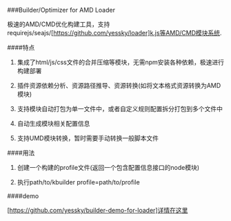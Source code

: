 ###Builder/Optimizer for AMD Loader

极速的AMD/CMD优化构建工具，支持requirejs/seajs/[https://github.com/yessky/loader]k.js等AMD/CMD模块系统.

####特点

1. 集成了html/js/css文件的合并压缩等模块，无需npm安装各种依赖，极速进行构建部署

2. 插件资源依赖分析、资源路径推导、资源转换(如将文本格式资源转换为AMD模块)

3. 支持模块自动打包为单一文件中，或者自定义规则配置拆分打包到多个文件中

4. 自动生成模块相关配置信息

5. 支持UMD模块转换，暂时需要手动转换一般脚本文件

####用法

1. 创建一个构建的profile文件(返回一个包含配置信息接口的node模块)

2. 执行path/to/kbuilder profile=path/to/profile

####demo

[https://github.com/yessky/builder-demo-for-loader]详情在这里
